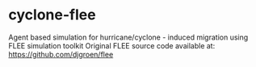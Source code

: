 # cyclone-flee
Agent based simulation for hurricane/cyclone - induced migration using FLEE simulation toolkit
Original FLEE source code available at: https://github.com/djgroen/flee
